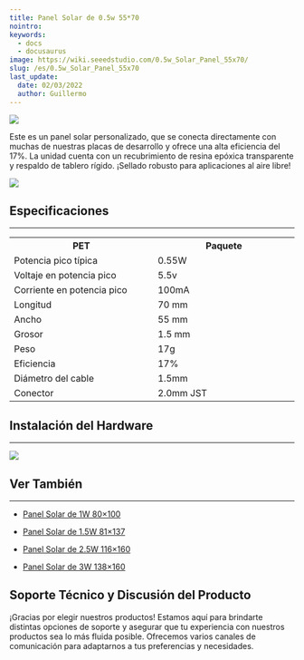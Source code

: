```yaml
---
title: Panel Solar de 0.5w 55*70
nointro:
keywords:
  - docs
  - docusaurus
image: https://wiki.seeedstudio.com/0.5w_Solar_Panel_55x70/
slug: /es/0.5w_Solar_Panel_55x70
last_update:
  date: 02/03/2022
  author: Guillermo
---
```

![](https://files.seeedstudio.com/wiki/0.5w_Solar_Panel_55x70/img/solars.jpg)

Este es un panel solar personalizado, que se conecta directamente con muchas de nuestras placas de desarrollo y ofrece una alta eficiencia del 17%. La unidad cuenta con un recubrimiento de resina epóxica transparente y respaldo de tablero rígido. ¡Sellado robusto para aplicaciones al aire libre!

[![](https://files.seeedstudio.com/wiki/Seeed-WiKi/docs/images/300px-Get_One_Now_Banner-ragular.png)](https://www.seeedstudio.com/0-5W-Solar-Panel-55x70-p-632.html)

## Especificaciones

---
<table>
  <tr>
    <th>PET</th>
    <th>Paquete</th>
  </tr>
  <tr>
    <td width="400px">Potencia pico típica</td>
    <td width="400px">0.55W</td>
  </tr>
  <tr>
    <td>Voltaje en potencia pico</td>
    <td>5.5v</td>
  </tr>
  <tr>
    <td>Corriente en potencia pico</td>
    <td>100mA</td>
  </tr>
  <tr>
    <td>Longitud</td>
    <td>70 mm</td>
  </tr>
  <tr>
    <td>Ancho</td>
    <td>55 mm</td>
  </tr>
  <tr>
    <td>Grosor</td>
    <td>1.5 mm</td>
  </tr>
  <tr>
    <td>Peso</td>
    <td>17g</td>
  </tr>
  <tr>
    <td>Eficiencia</td>
    <td>17%</td>
  </tr>
  <tr>
    <td>Diámetro del cable</td>
    <td>1.5mm</td>
  </tr>
  <tr>
    <td>Conector</td>
    <td>2.0mm JST</td>
  </tr>
</table>

## Instalación del Hardware

---
![](https://files.seeedstudio.com/wiki/0.5w_Solar_Panel_55x70/img/0.5wsolarpanel.JPG)

## Ver También 

---

* [Panel Solar de 1W 80×100](/es/1w_Solar_Panel_80x100 "Panel Solar de 1W 80×100")

* [Panel Solar de 1.5W 81×137](/es/1.5W_Solar_Panel_81x137 "Panel Solar de 1.5W 81×137")

* [Panel Solar de 2.5W 116×160](/es/2.5W_Solar_Panel_116x160 "Panel Solar de 2.5W 116×160")

* [Panel Solar de 3W 138×160](/es/3W_Solar_Panel_138x160 "Panel Solar de 3W 138×160")

## Soporte Técnico y Discusión del Producto

¡Gracias por elegir nuestros productos! Estamos aquí para brindarte distintas opciones de soporte y asegurar que tu experiencia con nuestros productos sea lo más fluida posible. Ofrecemos varios canales de comunicación para adaptarnos a tus preferencias y necesidades.

<div class="button_tech_support_container">
<a href="https://forum.seeedstudio.com/" class="button_forum"></a> 
<a href="https://www.seeedstudio.com/contacts" class="button_email"></a>
</div>

<div class="button_tech_support_container">
<a href="https://discord.gg/eWkprNDMU7" class="button_discord"></a> 
<a href="https://github.com/Seeed-Studio/wiki-documents/discussions/69" class="button_discussion"></a>
</div>

